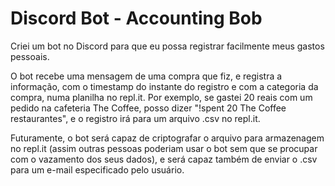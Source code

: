 # Discord Bot - Accounting Bob

Criei um bot no Discord para que eu possa registrar facilmente meus gastos pessoais. 

O bot recebe uma mensagem de uma compra que fiz, e registra a informação, com o timestamp do instante do registro e com a categoria da compra, numa planilha no repl.it. Por exemplo, se gastei 20 reais com um pedido na cafeteria The Coffee, posso dizer "!spent 20 The Coffee restaurantes", e o registro irá para um arquivo .csv no repl.it. 

Futuramente, o bot será capaz de criptografar o arquivo para armazenagem no repl.it (assim outras pessoas poderiam usar o bot sem que se procupar com o vazamento dos seus dados), e será capaz também de enviar o .csv para um e-mail especificado pelo usuário. 
